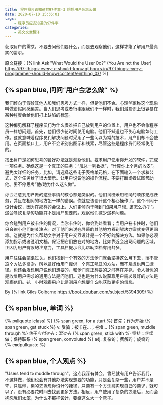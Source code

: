 ```yaml
---
title: 程序员应该知道的97件事-3 想想用户会怎么做
date: 2020-07-10 15:36:01
tags: 
	- 程序员应该知道的97件事
categories:
	- 英文文章翻译
---
```


获取用户的需求，不要去问他们要什么，而是去观察他们，这样才能了解用户最真实的需求。

<!-- more -->
原文链接：{% link Ask "What Would the User Do?" (You Are not the User) https://97-things-every-x-should-know.gitbooks.io/97-things-every-programmer-should-know/content/en/thing_03/ %}

## {% span blue, 问问“用户会怎么做” %}
我们倾向于假设其他人和我们思考方式一样，但是他们不会。心理学家称这个现象叫做虚假同感偏差。当人们思考或者行事跟我们不一样时，我们潜意识上很容易在某种程度会给他们打上缺陷的标签。

这种偏见解释了程序员们为什么很难把自己放到用户的位置上，用户也不会像程序员一样想问题。首先，他们很少花时间使用电脑。他们不知道也不关心电脑如何工作。这就意味着程序员们解决问题时采用了一些习以为常的技术，用户们却不会使用。在页面接口上，用户不会识别出图示和线索，尽管这些是程序员们经常使用的。

找出用户是如何思考的最好办法就是观察他们。要求用户使用你开发的软件，完成一项任务。确保这是一个真正的任务：“加总一列数据”，“计算你上个月的收支”。避免太详细的任务，比如，请选择这些电子表格单元格，在下面输入一个求和公式，这个任务给了很大暗示。让用户说说他的操作流程。不要打断或者试图帮助他。要不停思考“他/她为什么这么做”。

你会注意到用户做的这些事情的核心都是类似的。他们试图采用相同的顺序完成任务，并且在相同的地方犯一样的错误。你就应该设计这个核心操作了。这个不同于设计会议，因为在那样的会议上，人们更倾向于听到“如果用户想...该怎么办？”。这会导致复杂的功能并不是用户想要的。观察他们减少这种问题。

你会碰到用户被卡住的情况，当你卡住时，你会到处看看；当用户被卡住时，他们只会缩小他们的关注点。对于他们来说在屏幕的其他地方看到解决方案就变得更困难。这就是为什么帮助文字对于用户交互设计是一个不好的解决方法。如果你必须添加指示或者说明文档，保证把它们放在对的地方，比如靠近会出现问题的区域。正因为用户有限的注意力，工具栏提示会比帮助文档有用的多。

用户往往会蒙混过关。他们找到一个有效的方法他们就会坚持这么用下去，而不管这个方法多复杂。所以最好给用户提供一个真正明显的方法，而不是提供两三捷径。你还会发现用户说他们想要的，和他们真正想要的之间存在差异。令人担忧的是收集用户需求的通用方法是问他们。这也是为什么说获取用户需求最好的办法是观察他们。花一小时观察用户比猜测用户想要什么能获取更多的信息。

By {% link Giles Colborne https://book.douban.com/subject/5394309/ %}


## {% span blue, 单词 %}
{% pullquote [class] %}
{% span green, for a start %}  首先；作为开始
{% span green, get stuck %}  v. 受骗；被卡在...；被堵...
{% span green, muddle through %}  终于应付过去；混过去
{% span green, stick with %}  坚持；继续做；保持联系
{% span green, convoluted %} adj. 复杂的；费解的；旋绕的  
{% endpullquote %}

## {% span blue, 个人观点 %}
"Users tend to muddle through"，这点我深有体会，曾经就有用户告诉我们，不这样做，他们也会有其他办法实现想要的功能，只是会复杂一些，用户并不是笨，只是懒，懒的去发现你设计的捷径，只要有一个方法能实现自己的要求，就可以了，没有必要花时间去找到更多方法。相反，用户使用了复杂的方法后，反而会抱怨我们太笨，为什么不那样设计，要绕这么大一个弯子。
